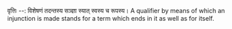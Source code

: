 

वृत्तिः --: विशेषणं तदन्तस्य सञ्ज्ञा स्यात् स्वस्य च रूपस्य। A qualifier by means of which an injunction is made stands for a term which ends in it as well as for itself.

